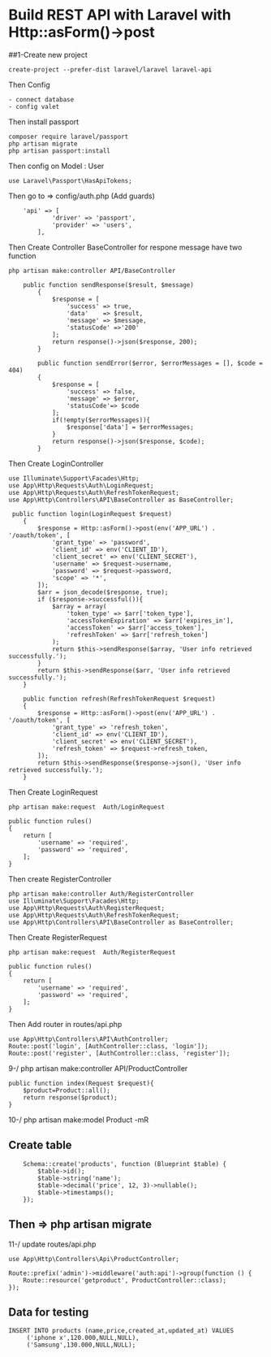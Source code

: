 # Build REST API with Laravel with Http::asForm()->post

##1-Create new project 

```
create-project --prefer-dist laravel/laravel laravel-api
```
Then Config

```
- connect database
- config valet
```

Then install passport
```
composer require laravel/passport
php artisan migrate
php artisan passport:install
```

Then config on Model : User
```
use Laravel\Passport\HasApiTokens;
```
Then go to => config/auth.php (Add guards)

```
    'api' => [
            'driver' => 'passport',
            'provider' => 'users',
        ],
```

Then Create Controller BaseController for respone message have two function 

```
php artisan make:controller API/BaseController

    public function sendResponse($result, $message)
        {
            $response = [
                'success' => true,
                'data'    => $result,
                'message' => $message,
                'statusCode' =>'200'
            ];
            return response()->json($response, 200);
        }

        public function sendError($error, $errorMessages = [], $code = 404)
        {
            $response = [
                'success' => false,
                'message' => $error,
                'statusCode'=> $code
            ];
            if(!empty($errorMessages)){
                $response['data'] = $errorMessages;
            }
            return response()->json($response, $code);
        }
```
Then Create LoginController
```
use Illuminate\Support\Facades\Http;
use App\Http\Requests\Auth\LoginRequest;
use App\Http\Requests\Auth\RefreshTokenRequest;
use App\Http\Controllers\API\BaseController as BaseController;

 public function login(LoginRequest $request)
    {
        $response = Http::asForm()->post(env('APP_URL') . '/oauth/token', [
            'grant_type' => 'password',
            'client_id' => env('CLIENT_ID'),
            'client_secret' => env('CLIENT_SECRET'),
            'username' => $request->username,
            'password' => $request->password,
            'scope' => '*',
        ]);
        $arr = json_decode($response, true);
        if ($response->successful()){
            $array = array(
                'token_type' => $arr['token_type'],
                'accessTokenExpiration' => $arr['expires_in'],
                'accessToken' => $arr['access_token'],
                'refreshToken' => $arr['refresh_token']
            );
            return $this->sendResponse($array, 'User info retrieved successfully.');
        }
        return $this->sendResponse($arr, 'User info retrieved successfully.');
    }

    public function refresh(RefreshTokenRequest $request)
    {
        $response = Http::asForm()->post(env('APP_URL') . '/oauth/token', [
            'grant_type' => 'refresh_token',
            'client_id' => env('CLIENT_ID'),
            'client_secret' => env('CLIENT_SECRET'),
            'refresh_token' => $request->refresh_token,
        ]);
        return $this->sendResponse($response->json(), 'User info retrieved successfully.');
    }
```
Then Create LoginRequest
```
php artisan make:request  Auth/LoginRequest

public function rules()
{
    return [
        'username' => 'required',
        'password' => 'required',
    ];
}
```
Then create RegisterController 

```
php artisan make:controller Auth/RegisterController
use Illuminate\Support\Facades\Http;
use App\Http\Requests\Auth\RegisterRequest;
use App\Http\Requests\Auth\RefreshTokenRequest;
use App\Http\Controllers\API\BaseController as BaseController;

```

Then Create RegisterRequest
```
php artisan make:request  Auth/RegisterRequest

public function rules()
{
    return [
        'username' => 'required',
        'password' => 'required',
    ];
}
```
Then Add router in routes/api.php 

```
use App\Http\Controllers\API\AuthController;
Route::post('login', [AuthController::class, 'login']);
Route::post('register', [AuthController::class, 'register']);

```

9-/ php artisan make:controller API/ProductController</br>

    public function index(Request $request){
        $product=Product::all();
        return response($product);
    }

10-/ php artisan make:model Product -mR   </br>
## Create table 
        Schema::create('products', function (Blueprint $table) {
            $table->id();
            $table->string('name');
            $table->decimal('price', 12, 3)->nullable();
            $table->timestamps();
        });

## Then => php artisan migrate 

11-/ update routes/api.php </br>
````
use App\Http\Controllers\Api\ProductController;

Route::prefix('admin')->middleware('auth:api')->group(function () {
    Route::resource('getproduct', ProductController::class);
});
````
## Data for testing
````
INSERT INTO products (name,price,created_at,updated_at) VALUES
	 ('iphone x',120.000,NULL,NULL),
	 ('Samsung',130.000,NULL,NULL);
````



